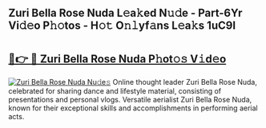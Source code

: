 ## Zuri Bella Rose Nuda L𝚎a𝚔ed N𝚞𝚍e - Part-6Yr Vi𝚍𝚎o P𝚑𝚘tos - H𝚘𝚝 O𝚗𝚕yf𝚊ns L𝚎a𝚔s 1uC9I

# <h2><a href="http://kf8q94c.oniu.top/?m=Zuri+Bella+Rose+Nuda">🔗👉 🔴 Zuri Bella Rose Nuda P𝚑ot𝚘𝚜 V𝚒d𝚎o</a></h2>

[![Zuri Bella Rose Nuda Nu𝚍e𝚜](https://i.imgur.com/0qMVB7G.gif)](http://kf8q94c.oniu.top/?m=Zuri+Bella+Rose+Nuda)
Online thought leader Zuri Bella Rose Nuda, celebrated for sharing dance and lifestyle material, consisting of presentations and personal vlogs. Versatile aerialist Zuri Bella Rose Nuda, known for their exceptional skills and accomplishments in performing aerial acts.  
